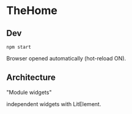 # TheHome

## Dev

```
npm start
```

Browser opened automatically (hot-reload ON).

## Architecture

"Module widgets"

independent widgets with LitElement.
